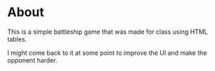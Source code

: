 # About
This is a simple battleship game that was made for class using HTML tables.

I might come back to it at some point to improve the UI and make the opponent harder.
